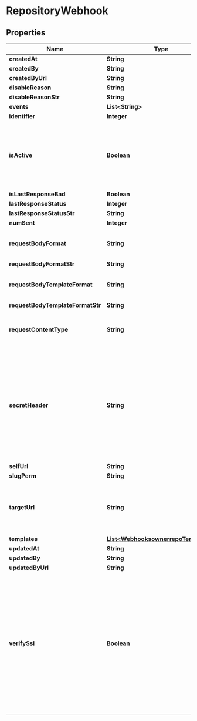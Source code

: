 
# RepositoryWebhook

## Properties
Name | Type | Description | Notes
------------ | ------------- | ------------- | -------------
**createdAt** | **String** |  |  [optional]
**createdBy** | **String** |  |  [optional]
**createdByUrl** | **String** |  |  [optional]
**disableReason** | **String** |  |  [optional]
**disableReasonStr** | **String** |  |  [optional]
**events** | **List&lt;String&gt;** |  | 
**identifier** | **Integer** |  |  [optional]
**isActive** | **Boolean** | If enabled, the webhook will trigger on events and send payloads to the configured target URL. |  [optional]
**isLastResponseBad** | **Boolean** |  |  [optional]
**lastResponseStatus** | **Integer** |  |  [optional]
**lastResponseStatusStr** | **String** |  |  [optional]
**numSent** | **Integer** |  |  [optional]
**requestBodyFormat** | **String** | The format of the payloads for webhook requests. |  [optional]
**requestBodyFormatStr** | **String** |  |  [optional]
**requestBodyTemplateFormat** | **String** | The format of the payloads for webhook requests. |  [optional]
**requestBodyTemplateFormatStr** | **String** |  |  [optional]
**requestContentType** | **String** | The value that will be sent for the &#39;Content Type&#39; header.  |  [optional]
**secretHeader** | **String** | The header to send the predefined secret in. This must be unique from existing headers or it won&#39;t be sent. You can use this as a form of authentication on the endpoint side. |  [optional]
**selfUrl** | **String** |  |  [optional]
**slugPerm** | **String** |  |  [optional]
**targetUrl** | **String** | The destination URL that webhook payloads will be POST&#39;ed to. | 
**templates** | [**List&lt;WebhooksownerrepoTemplates&gt;**](WebhooksownerrepoTemplates.md) |  | 
**updatedAt** | **String** |  |  [optional]
**updatedBy** | **String** |  |  [optional]
**updatedByUrl** | **String** |  |  [optional]
**verifySsl** | **Boolean** | If enabled, SSL certificates is verified when webhooks are sent. It&#39;s recommended to leave this enabled as not verifying the integrity of SSL certificates leaves you susceptible to Man-in-the-Middle (MITM) attacks. |  [optional]



